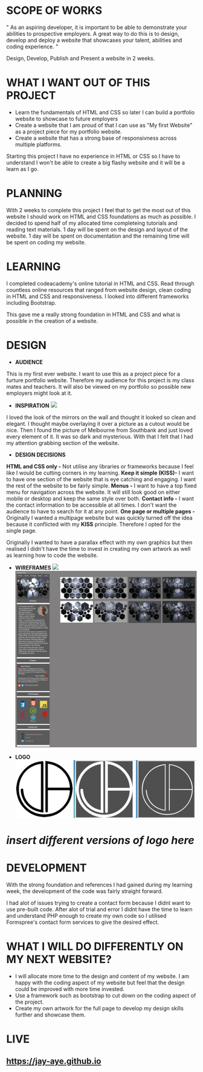 # SCOPE OF WORKS

" As an aspiring developer, it is important to be able to demonstrate your abilities to prospective employers. A great way to do this is to design, develop and deploy a website that showcases your talent, abilities and coding experience. "

Design, Develop, Publish and Present a website in 2 weeks.

# WHAT I WANT OUT OF THIS PROJECT

* Learn the fundamentals of HTML and CSS so later I can build a portfolio website to showcase to future employers
* Create a website that I am proud of that I can use as "My first Website" as a project piece for my portfolio website.
* Create a website that has a strong base of responsivness across multiple platforms.

Starting this project I have no experience in HTML or CSS so I have to understand I won't be able to create a big flashy website and it will be a learn as I go.

# PLANNING

With 2 weeks to complete this project I feel that to get the most out of this website I should work on HTML and CSS foundations as much as possible.  I decided to spend half of my allocated time completeing tutorials and reading text materials. 1 day will be spent on the design and layout of the website.  1 day will be spent on documentation and the remaining time will be spent on coding my website.

# LEARNING

I completed codeacademy's online tutorial in HTML and CSS.  Read through countless online resources that ranged from website design, clean coding in HTML and CSS and responsiveness.  I looked into different frameworks including Bootstrap.

This gave me a really strong foundation in HTML and CSS and what is possible in the creation of a website.

# DESIGN

* **AUDIENCE**

This is my first ever website.  I want to use this as a project piece for a furture portfolio website.  Therefore my audience for this project is my class mates and teachers.  It will also be viewed on my portfolio so possible new employers might look at it.

* **INSPIRATION**
![](http://ii.worldmarket.com/fcgi-bin/iipsrv.fcgi?FIF=/images/worldmarket/source/62412_XXX_v1.tif&wid=500&cvt=jpeg)

I loved the look of the mirrors on the wall and thought it looked so clean and elegant.  I thought maybe overlaying it over a picture as a cutout would be nice.
Then I found the picture of Melbourne from Southbank and just loved every element of it.  It was so dark and mysterious.
With that I felt that I had my attention grabbing section of the website.

* **DESIGN DECISIONS**

**HTML and CSS only -**  Not utilise any libraries or frameworks because I feel like I would be cutting corners in my learning.
**Keep it simple (KISS)-**  I want to have one section of the website that is eye catching and engaging. I want the rest of the website to be fairly simple.
**Menus -** I want to have a top fixed menu for navigation across the website.  It will still look good on either mobile or desktop and keep the same style over both.
**Contact info -** I want the contact information to be accessible at all times.  I don't want the audience to have to search for it at any point.
**One page or multiple pages -** Originally I wanted a multipage website but was quickly turned off the idea because it conflicted with my **KISS** principle.  Therefore I opted for the single page.

Originally I wanted to have a parallax effect with my own graphics but then realised I didn't have the time to invest in creating my own artwork as well as learning how to code the website.

* **WIREFRAMES**
![](/images/centerpiece.png)
![](/images/Layout.png)

* **LOGO**
![](/images/logos.png)
# *insert different versions of logo here*

# DEVELOPMENT

With the strong foundation and references I had gained during my learning week, the development of the code was fairly straight forward.

I had alot of issues trying to create a contact form because I didnt want to use pre-built code.  After alot of trial and error I didnt have the time to learn and understand PHP enough to create my own code so I utilised Formspree's contact form services to give the desired effect.

# WHAT I WILL DO DIFFERENTLY ON MY NEXT WEBSITE?

* I will allocate more time to the design and content of my website.  I am happy with the coding aspect of my website but feel that the design could be improved with more time invested.
* Use a framework such as bootstrap to cut down on the coding aspect of the project.
* Create my own artwork for the full page to develop my design skills further and showcase them.

# LIVE

## https://jay-aye.github.io
